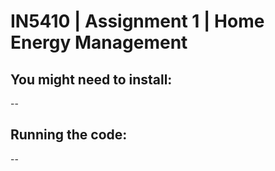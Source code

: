 # IN5410 | Assignment 1 | Home Energy Management

## You might need to install: 

-- 

## Running the code: 

--

